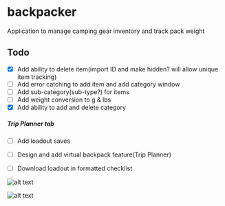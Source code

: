 # backpacker
Application to manage camping gear inventory and track pack weight  

## Todo
- [x] Add ability to delete item(import ID and make hidden? will allow unique item tracking)  
- [ ] Add error catching to add item and add category window
- [ ] Add sub-category(sub-type?) for items
- [ ] Add weight conversion to g & lbs
- [x] Add ability to add and delete category
##### Trip Planner tab  
- [ ] Add loadout saves
- [ ] Design and add virtual backpack feature(Trip Planner)  
- [ ] Download loadout in formatted checklist


![alt text](https://i.imgur.com/2xPb2ea.png)

![alt text](https://i.imgur.com/XfYXNvt.png)
